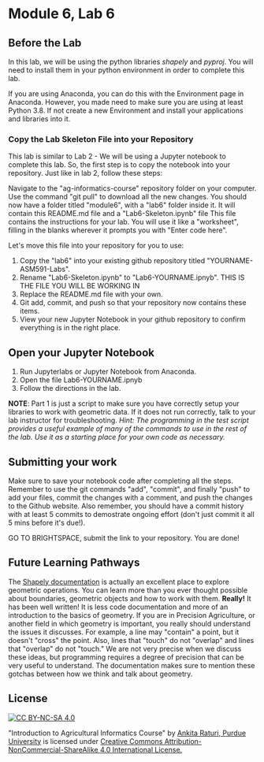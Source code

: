# Module 6, Lab 6

## Before the Lab
In this lab, we will be using the python libraries *shapely* and *pyproj*. You will need to install them in your python environment in order to complete this lab.

If you are using Anaconda, you can do this with the Environment page in Anaconda. However, you made need to make sure you are using at least Python 3.8. If not create a new Environment and install your applications and libraries into it.

### Copy the Lab Skeleton File into your Repository

This lab is similar to Lab 2 - We will be using a Jupyter notebook to complete this lab. So, the first step is to copy the notebook into your repository. Just like in lab 2, follow these steps:

Navigate to the "ag-informatics-course" repository folder on your computer. Use the command "git pull" to download all the new changes. You should now have a folder titled "module6", with a "lab6" folder inside it. It will contain this README.md file and a "Lab6-Skeleton.ipynb" file This file contains the instructions for your lab. You will use it like a "worksheet", filling in the blanks wherever it prompts you with "Enter code here".

Let's move this file into your repository for you to use:

1. Copy the "lab6" into your existing github repository titled "YOURNAME-ASM591-Labs".
2. Rename "Lab6-Skeleton.ipynb" to "Lab6-YOURNAME.ipnyb". THIS IS THE FILE YOU WILL BE WORKING IN
3. Replace the README.md file with your own.
4. Git add, commit, and push so that your repository now contains these items.
5. View your new Jupyter Notebook in your github repository to confirm everything is in the right place.

## Open your Jupyter Notebook

1. Run Jupyterlabs or Jupyter Notebook from Anaconda.
2. Open the file Lab6-YOURNAME.ipnyb
3. Follow the directions in the lab.

**NOTE**: Part 1 is just a script to make sure you have correctly setup your libraries to work with geometric data. If it does not run correctly, talk to your lab instructor for troubleshooting. *Hint: The programming in the test script provides a useful example of many of the commands to use in the rest of the lab. Use it as a starting place for your own code as necessary.*

## Submitting your work
Make sure to save your notebook code after completing all the steps. Remember to use the git commands "add", "commit", and finally "push" to add your files, commit the changes with a comment, and push the changes to the Github website. Also remember, you should have a commit history with at least 5 commits to demostrate ongoing effort (don't just commit it all 5 mins before it's due!).

GO TO BRIGHTSPACE, submit the link to your repository. You are done!

## Future Learning Pathways 
The [Shapely documentation](https://shapely.readthedocs.io/en/stable/manual.html) is actually an excellent place to explore geometric operations. You can learn more than you ever thought possible about boundaries, geometric objects and how to work with them. **Really!** It has been well written! It is less code documentation and more of an introduction to the basics of geometry. If you are in Precision Agriculture, or another field in which geometry is important, you really should understand the issues it discusses. For example, a line may "contain" a point, but it doesn't "cross" the point. Also, lines that "touch" do not "overlap" and lines that "overlap" do not "touch." We are not very precise when we discuss these ideas, but programming requires a degree of precision that can be very useful to understand. The documentation makes sure to mention these gotchas between how we think and talk about geometry.

## License
[![CC BY-NC-SA 4.0][cc-by-nc-sa-shield]][cc-by-nc-sa]

<!-- This work is licensed under a
[Creative Commons Attribution-NonCommercial-ShareAlike 4.0 International License][cc-by-nc-sa].

[![CC BY-NC-SA 4.0][cc-by-nc-sa-image]][cc-by-nc-sa] -->

[cc-by-nc-sa]: http://creativecommons.org/licenses/by-nc-sa/4.0/
[cc-by-nc-sa-image]: https://licensebuttons.net/l/by-nc-sa/4.0/88x31.png
[cc-by-nc-sa-shield]: https://img.shields.io/badge/License-CC%20BY--NC--SA%204.0-lightgrey.svg

  "Introduction to Agricultural Informatics Course" by [Ankita Raturi, Purdue University](https://github.com/ag-informatics/ag-informatics-course) is licensed under [Creative Commons Attribution-NonCommercial-ShareAlike 4.0 International License.](http://creativecommons.org/licenses/by-nc-sa/4.0/)
